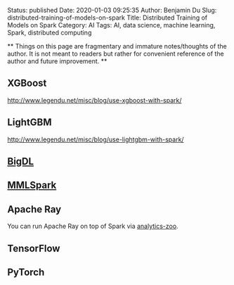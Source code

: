 Status: published
Date: 2020-01-03 09:25:35
Author: Benjamin Du
Slug: distributed-training-of-models-on-spark
Title: Distributed Training of Models on Spark
Category: AI
Tags: AI, data science, machine learning, Spark, distributed computing

**
Things on this page are fragmentary and immature notes/thoughts of the author.
It is not meant to readers but rather for convenient reference of the author and future improvement.
**

## XGBoost

http://www.legendu.net/misc/blog/use-xgboost-with-spark/

## LightGBM

http://www.legendu.net/misc/blog/use-lightgbm-with-spark/

## [BigDL](https://github.com/intel-analytics/BigDL)

## [MMLSpark](https://github.com/Azure/mmlspark)

## Apache Ray

You can run Apache Ray on top of Spark via 
[analytics-zoo](https://github.com/intel-analytics/analytics-zoo).

## TensorFlow

## PyTorch
